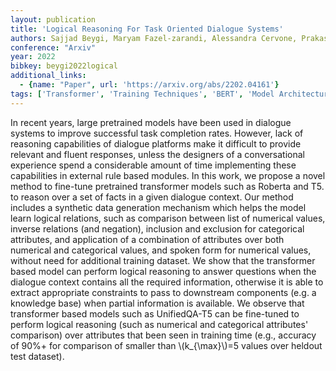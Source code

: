 ```yaml
---
layout: publication
title: 'Logical Reasoning For Task Oriented Dialogue Systems'
authors: Sajjad Beygi, Maryam Fazel-zarandi, Alessandra Cervone, Prakash Krishnan, Siddhartha Reddy Jonnalagadda
conference: "Arxiv"
year: 2022
bibkey: beygi2022logical
additional_links:
  - {name: "Paper", url: 'https://arxiv.org/abs/2202.04161'}
tags: ['Transformer', 'Training Techniques', 'BERT', 'Model Architecture', 'Tools', 'Applications', 'Pretraining Methods']
---
```

In recent years, large pretrained models have been used in dialogue systems
to improve successful task completion rates. However, lack of reasoning
capabilities of dialogue platforms make it difficult to provide relevant and
fluent responses, unless the designers of a conversational experience spend a
considerable amount of time implementing these capabilities in external rule
based modules. In this work, we propose a novel method to fine-tune pretrained
transformer models such as Roberta and T5. to reason over a set of facts in a
given dialogue context. Our method includes a synthetic data generation
mechanism which helps the model learn logical relations, such as comparison
between list of numerical values, inverse relations (and negation), inclusion
and exclusion for categorical attributes, and application of a combination of
attributes over both numerical and categorical values, and spoken form for
numerical values, without need for additional training dataset. We show that
the transformer based model can perform logical reasoning to answer questions
when the dialogue context contains all the required information, otherwise it
is able to extract appropriate constraints to pass to downstream components
(e.g. a knowledge base) when partial information is available. We observe that
transformer based models such as UnifiedQA-T5 can be fine-tuned to perform
logical reasoning (such as numerical and categorical attributes' comparison)
over attributes that been seen in training time (e.g., accuracy of 90%+ for
comparison of smaller than \\(k_\{\max\}\\)=5 values over heldout test dataset).
